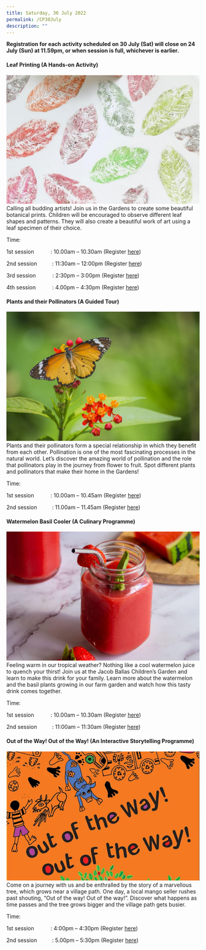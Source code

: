 ```yaml
---
title: Saturday, 30 July 2022
permalink: /CP30July
description: ""
---
```

**Registration for each activity scheduled on 30 July (Sat) will close on 24 July (Sun) at 11.59pm, or when session is full, whichever is earlier.**

#### **Leaf Printing (A Hands-on Activity)**
![](/images/Children's%20Acitivities%202/30Jul_6Jul_9Aug_leafprinting.jpg)
Calling all budding artists! Join us in the Gardens to create some beautiful botanical prints. Children will be encouraged to observe different leaf shapes and patterns. They will also create a beautiful work of art using a leaf specimen of their choice.

Time:     

1st session           : 10.00am – 10.30am (Register [here](https://www.nparks.gov.sg/activities/events-and-workshops/2022/7/leaf-printing_30-jul-10am-session-1))

2nd session          : 11:30am – 12:00pm (Register [here](https://www.nparks.gov.sg/activities/events-and-workshops/2022/7/leaf-printing_30-jul-1130am-session-2))

3rd session           : 2:30pm – 3:00pm (Register [here](https://www.nparks.gov.sg/activities/events-and-workshops/2022/7/leaf-printing_30-jul-230pm-session-3))

4th session           : 4.00pm – 4:30pm (Register [here](https://www.nparks.gov.sg/activities/events-and-workshops/2022/7/leaf-printing_30-jul-4pm-session-4))

#### **Plants and their Pollinators (A Guided Tour)**
![](/images/Children's%20Acitivities%202/30Jul_9Aug_plantsandtheirpollinators.png)
Plants and their pollinators form a special relationship in which they benefit from each other. Pollination is one of the most fascinating processes in the natural world. Let’s discover the amazing world of pollination and the role that pollinators play in the journey from flower to fruit. Spot different plants and pollinators that make their home in the Gardens!

Time:     

1st session           : 10.00am – 10.45am (Register [here](https://www.nparks.gov.sg/activities/events-and-workshops/2022/7/plants-and-their-pollinators_30-jul-10am-session-1))

2nd session          : 11.00am – 11.45am (Register [here](https://www.nparks.gov.sg/activities/events-and-workshops/2022/7/plants-and-their-pollinators_30-jul-11am-session-2))

#### **Watermelon Basil Cooler (A Culinary Programme)**
![](/images/Children's%20Acitivities%202/30Jul_watermelon_basil_cooler.jpg)
Feeling warm in our tropical weather? Nothing like a cool watermelon juice to quench your thirst! Join us at the Jacob Ballas Children’s Garden and learn to make this drink for your family. Learn more about the watermelon and the basil plants growing in our farm garden and watch how this tasty drink comes together.

Time:     

1st session           : 10.00am – 10.30am (Register [here](https://www.nparks.gov.sg/activities/events-and-workshops/2022/7/watermelon-basil-cooler_30-jul-10am-session-1))

2nd session          : 11:00am – 11:30am (Register [here](https://www.nparks.gov.sg/activities/events-and-workshops/2022/7/watermelon-basil-cooler_30-jul-11am-session-2))

#### **Out of the Way! Out of the Way! (An Interactive Storytelling Programme)**
![](/images/Children's%20Acitivities%202/30Jul_Outoftheway.png)
Come on a journey with us and be enthralled by the story of a marvellous tree, which grows near a village path. One day, a local mango seller rushes past shouting, “Out of the way! Out of the way!”. Discover what happens as time passes and the tree grows bigger and the village path gets busier.

Time:     

1st session           : 4:00pm – 4:30pm (Register [here](https://www.nparks.gov.sg/activities/events-and-workshops/2022/7/out-of-the-way!-out-of-the-way!-_30-jul-4pm-session-1))

2nd session          : 5.00pm – 5:30pm (Register [here](https://www.nparks.gov.sg/activities/events-and-workshops/2022/7/out-of-the-way!-out-of-the-way!-_30-jul-5pm-session-2))